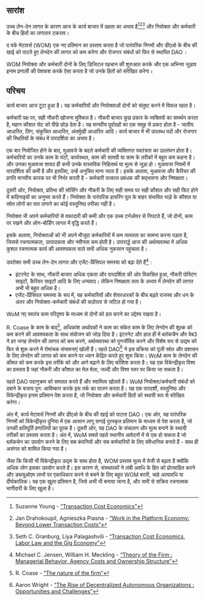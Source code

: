 

## सारांश

उच्च लेन-देन लागत के कारण आज के कार्य बाजार में दक्षता का अभाव है[^1][^2][^3] और नियोक्ता और कर्मचारी के बीच हितों का लगातार टकराव। 

द वर्क मेटावर्स (WOM) एक नए प्रतिमान का प्रस्ताव करता है जो पारंपरिक निगमों और डीएओ के बीच की खाई को पाटते हुए लेनदेन की लागत को कम करेगा और रोजगार संबंधों को फिर से स्थापित DAO ।

WOM नियोक्ता और कर्मचारी दोनों के लिए डिजिटल पहचान की शुरुआत करके और एक अभिनव जुड़ाव इनाम प्रणाली की पेशकश करके ऐसा करता है जो उनके हितों को संरेखित करेगा।

## परिचय

कार्य बाजार आज टूटा हुआ है। यह कर्मचारियों और नियोक्ताओं दोनों को संतुष्ट करने में विफल रहता है।

कर्मचारी पक्ष पर, सही नौकरी खोजना मुश्किल है। नौकरी बाजार कुछ प्रकार के व्यक्तियों का समर्थन करता है, महान कौशल सेट को पीछे छोड़ देता है। यह मानवीय पूर्वाग्रहों का एक समूह से प्रकट होता है - जातीय आधारित, लिंग, संकुचित आधारित, अंतर्मुखी आधारित आदि। कार्य बाजार में भी उपलब्ध पदों और रोजगार की स्थितियों के संबंध में पारदर्शिता का अभाव है।

एक बार नियोजित होने के बाद, मुआवजे के बदले कर्मचारी की व्यक्तिगत स्वतंत्रता का उल्लंघन होता है। कर्मचारियों का उनके काम के घंटों, कार्यस्थल, काम की सामग्री या काम के तरीकों में बहुत कम कहना है। और उनका मुआवजा शायद ही कभी उनके वास्तविक निहितार्थ या मूल्य से जुड़ा हो। मुआवजा नियमों में पारदर्शिता की कमी है और इसलिए, उन्हें अनुचित माना जाता है। इसके अलावा, मुआवजा और कैरियर की प्रगति मानवीय कारक पर भी निर्भर करती है - कर्मचारी तत्काल प्रबंधक की सद्भावना और निष्पक्षता।

दूसरी ओर, नियोक्ता, प्रतिभा की सोर्सिंग और नौकरी के लिए सही समय पर सही कौशल और सही फिट होने में कठिनाइयों का अनुभव करते हैं। नियोक्ता के पारंपरिक हायरिंग पूल के बाहर संभावित भाड़े के कौशल या स्रोत लोगों का पता लगाने का कोई वस्तुनिष्ठ तरीका नहीं है।

नियोक्ता भी अपने कर्मचारियों से वफादारी की कमी और एक उच्च टर्नओवर से निपटते हैं, जो दोनों, काम पर रखने और ऑन-बोर्डिंग लागत में वृद्धि करते हैं।

इसके अलावा, नियोक्ताओं को भी अपने मौजूदा कर्मचारियों में कम व्यस्तता का सामना करना पड़ता है, जिससे रचनात्मकता, उत्पादकता और नवीनता कम होती है। उत्तरार्द्ध आज की अर्थव्यवस्था में अधिक कुशल रचनात्मक कार्य की आवश्यकता वाले सभी अधिक नुकसान पहुंचाता है।

उपरोक्त सभी उच्च लेन-देन लागत और एजेंट-प्रिंसिपल समस्या को बढ़ा देते हैं[^4] :

- इंटरनेट के साथ, नौकरी बाजार अधिक एकता और पारदर्शिता की ओर विकसित हुआ, नौकरी पोस्टिंग साइटों, कैरियर साइटों आदि के लिए धन्यवाद। लेकिन निष्पक्षता तत्व के अभाव में लेनदेन की लागत अभी भी बहुत अधिक है।
- एजेंट-प्रिंसिपल समस्या के रूप में, यह कर्मचारियों और शेयरधारकों के बीच बढ़ते राजस्व और धन के अंतर और नियोक्ता-कर्मचारी संबंधों की कठोरता से जटिल हो गया है।

WoM नए स्वतंत्र काम परिदृश्य के माध्यम से दोनों को हल करने का उद्देश्य रखता है।

R. Coase के काम के बाद[^5], अधिकांश अर्थावकों ने काम का संकेत काम के लिए लेनदेन की शुल्क को कम करने की आवश्यकता के साथ संयोजन को जोड़ दिया है। इंटरनेट और हाल ही में ब्लॉकचैन और वेब3 ने हर जगह लेनदेन की लागत को कम करने, अर्थव्यवस्था को पुनर्जीवित करने और विशेष रूप से उद्यम को फिर से शुरू करने में रोमांचक संभावनाएं खोली हैं। पहले DAO[^6] ने इस प्रक्रिया को पूंजी स्रोत और प्रशासन के लिए लेनदेन की लागत को कम करने पर ध्यान केंद्रित करते हुए शुरू किया। WoM काम के लेनदेन की कीमत को कम करके इस तरीके को और आगे बढ़ाने के लिए कोशिश करता है। यह एक विकेन्द्रीकृत विश्व का प्रस्ताव है जहां नौकरी और कौशल का मेल मेला, जल्दी और विश्व स्तर पर किया जा सकता है।

पहले DAO पदानुक्रम को समतल करते हैं और स्वामित्व खोलते हैं। WoM नियोक्ता/कर्मचारी संबंधों को दबाने के बजाय पुन: आविष्कार करके इस तर्क का पालन करता है। यह एक पारदर्शी, वस्तुनिष्ठ और विकेन्द्रीकृत इनाम प्रतिमान पेश करता है, जो नियोक्ता और कर्मचारी हितों को स्थायी रूप से संरेखित करेगा।

अंत में, कार्य मेटावर्स निगमों और डीएओ के बीच की खाई को पाटता DAO। एक ओर, यह पारंपरिक निगमों को विकेन्द्रीकृत दुनिया में एक आसान लागू सगाई पुरस्कृत प्रतिमान के माध्यम से पेश करता है, जो उनकी क्षतिपूर्ति प्रणालियों का पूरक है। दूसरी ओर, यह DAO के संचालन और मूल्य बनाने के स्थायी तरीकों का प्रस्ताव करता है। अंत में, WoM सबसे पहले स्थानीय आवेदनों में से एक हो सकता है जो ब्लॉकचेन का उपयोग करने के लिए सब कंपनियों और सब कर्मचारियों के लिए संवैधानिक बनाते हैं - साथ ही असंगत को शामिल किया गया है।

जैसा कि किसी भी विकेन्द्रीकृत उद्यम के साथ होता है, WOM प्रस्ताव मूल्य में तेजी से बढ़ता है क्योंकि अधिक लोग इसका उपयोग करते हैं। इस कारण से, संस्थापकों ने लंबी अवधि के हित को प्रोत्साहित करने और डब्ल्यूओएम लाभों पर एकाधिकार करने से बचने के लिए बहुत WOM बरती, चाहे अल्पावधि या दीर्घकालिक। यह एक खुला प्रतिमान है, जिसे अभी भी बनाया जाना है, और सभी से सक्रिय रचनात्मक भागीदारी के लिए खुला है।


[^1]: Suzanne Young - [“Transaction Cost Economics”](https://www.academia.edu/24703426/Transaction_Cost_Economics)
[^2]: Jan Drahokoupil, Agnieszka Piasna - [“Work in the Platform Economy: Beyond Lower Transaction Costs”](https://www.intereconomics.eu/contents/year/2017/number/6/article/work-in-the-platform-economy-beyond-lower-transaction-costs.html)
[^3]: Seth C. Oranburg, Liya Palagashvili - [“Transaction Cost Economics, Labor Law and the Gig Economy”](https://dsc.duq.edu/cgi/viewcontent.cgi?article=1115&context=law-faculty-scholarship)
[^4]: Michael C. Jensen, William H. Meckling - [“Theory of the Firm : Managerial Behavior, Agency Costs and Ownership Structure”](https://www.sfu.ca/~wainwrig/Econ400/jensen-meckling.pdf)
[^5]: R. Coase - [“The nature of the firm”](http://econdse.org/wp-content/uploads/2014/09/firm-coase.pdf)
[^6]: Aaron Wright - [“The Rise of Decentralized Autonomous Organizations : Opportunities and Challenges”](https://stanford-jblp.pubpub.org/pub/rise-of-daos/release/1)

